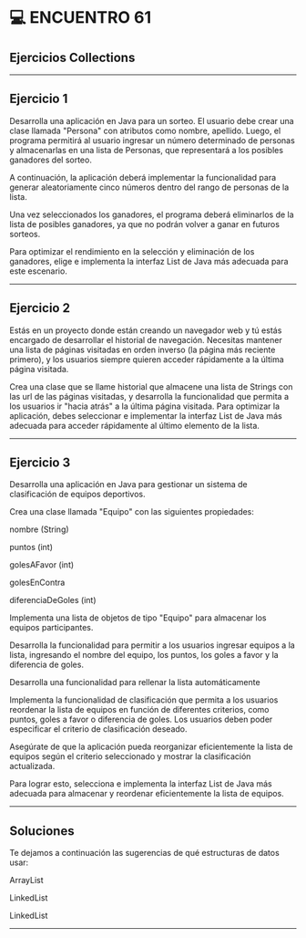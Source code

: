 # :computer: ENCUENTRO 61

## Ejercicios Collections

---

## Ejercicio 1

Desarrolla una aplicación en Java para un sorteo. El usuario debe crear una clase llamada "Persona" con atributos como nombre, apellido. Luego, el programa permitirá al usuario ingresar un número determinado de personas y almacenarlas en una lista de Personas, que representará a los posibles ganadores del sorteo.

A continuación, la aplicación deberá implementar la funcionalidad para generar aleatoriamente cinco números dentro del rango de personas de la lista.

Una vez seleccionados los ganadores, el programa deberá eliminarlos de la lista de posibles ganadores, ya que no podrán volver a ganar en futuros sorteos.

Para optimizar el rendimiento en la selección y eliminación de los ganadores, elige e implementa la interfaz List de Java más adecuada para este escenario.

---

## Ejercicio 2

Estás en un proyecto donde están creando un navegador web y tú estás encargado de desarrollar el historial de navegación. Necesitas mantener una lista de páginas visitadas en orden inverso (la página más reciente primero), y los usuarios siempre quieren acceder rápidamente a la última página visitada.

Crea una clase que se llame historial que almacene una lista de Strings con las url de las páginas visitadas,  y desarrolla la funcionalidad que permita a los usuarios ir "hacia atrás" a la última página visitada. Para optimizar la aplicación, debes seleccionar e implementar la interfaz List de Java más adecuada para acceder rápidamente al último elemento de la lista.

---

## Ejercicio 3

Desarrolla una aplicación en Java para gestionar un sistema de clasificación de equipos deportivos.

Crea una clase llamada "Equipo" con las siguientes propiedades:

nombre (String)

puntos (int)

golesAFavor (int)

golesEnContra

diferenciaDeGoles (int)

Implementa una lista de objetos de tipo "Equipo" para almacenar los equipos participantes.

Desarrolla la funcionalidad para permitir a los usuarios ingresar equipos a la lista, ingresando el nombre del equipo, los puntos, los goles a favor y la diferencia de goles.

Desarrolla una funcionalidad para rellenar la lista automáticamente

Implementa la funcionalidad de clasificación que permita a los usuarios reordenar la lista de equipos en función de diferentes criterios, como puntos, goles a favor o diferencia de goles. Los usuarios deben poder especificar el criterio de clasificación deseado.

Asegúrate de que la aplicación pueda reorganizar eficientemente la lista de equipos según el criterio seleccionado y mostrar la clasificación actualizada.

Para lograr esto, selecciona e implementa la interfaz List de Java más adecuada para almacenar y reordenar eficientemente la lista de equipos.

---

## Soluciones

Te dejamos a continuación las sugerencias de qué estructuras de datos usar:

ArrayList

LinkedList

LinkedList

---

